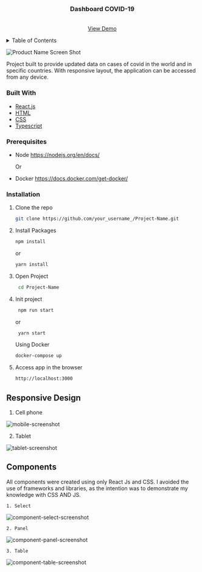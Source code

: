 <div id="top"></div>

<!-- PROJECT LOGO -->
<br />
<div align="center">
  <h3 align="center"> Dashboard COVID-19 </h3>

  <p align="center">
    <br />
    <a href="https://github.com/othneildrew/Best-README-Template">View Demo</a>
  </p>
</div>



<details>
  <summary>Table of Contents</summary>
  <ol>
    <li>
      <a href="#about-the-project">About The Project</a>
      <ul>
        <li><a href="#built-with">Built With</a></li>
      </ul>
    </li>
    <li>
      <a href="#getting-started">Getting Started</a>
      <ul>
        <li><a href="#prerequisites">Prerequisites</a></li>
        <li><a href="#installation">Installation</a></li>
      </ul>
    </li>
  </ol>
</details>

![Product Name Screen Shot][product-screenshot]

Project built to provide updated data on cases of covid in the world and in specific countries. 
With responsive layout, the application can be accessed from any device.



### Built With
* [React.js](https://reactjs.org)
* [HTML](https://developer.mozilla.org/pt-BR/docs/Web/HTML)
* [CSS](https://developer.mozilla.org/pt-BR/docs/Web/CSS) 
* [Typescript](https://www.typescriptlang.org/docs)

### Prerequisites

* Node https://nodejs.org/en/docs/
  
  Or

* Docker https://docs.docker.com/get-docker/

### Installation

1. Clone the repo
   ```sh
   git clone https://github.com/your_username_/Project-Name.git
   ```
2. Install Packages
   ```sh
   npm install
   ```
    or

    ```sh
    yarn install
    ```
3. Open Project
    ```sh
     cd Project-Name
    ``` 
4. Init project
    ```sh
     npm run start
    ``` 
    or

    ```sh
     yarn start
    ``` 

    Using Docker

    ```sh
    docker-compose up
    ``` 
5. Access app in the browser 
  
    ```sh
    http://localhost:3000
    ``` 
    

## Responsive Design
 1. Cell phone
  
  ![mobile-screenshot]

 2. Tablet

  ![tablet-screenshot]
  

## Components
All components were created using only React Js and CSS. I avoided the use of frameworks and libraries, as the intention was to demonstrate my knowledge with CSS AND JS.

    1. Select
  
  ![component-select-screenshot]

    2. Panel

  ![component-panel-screenshot]
  

    3. Table

  ![component-table-screenshot]
  


[product-screenshot]: readme-assets/readme-thumb.png
[component-panel-screenshot]: readme-assets/PanelComponent.png
[component-table-screenshot]: readme-assets/tableComponent.png
[component-select-screenshot]: readme-assets/selectComponent.png
[mobile-screenshot]: readme-assets/mobile.jpeg
[tablet-screenshot]: readme-assets/tablet.jpeg

